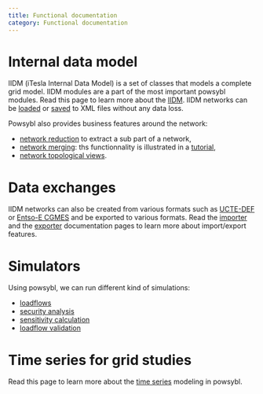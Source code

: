 ```yaml
---
title: Functional documentation
category: Functional documentation
---
```


# Internal data model

IIDM (iTesla Internal Data Model) is a set of classes that models a complete grid model. IIDM modules are a part of the
most important powsybl modules. Read this page to learn more about the [IIDM](iidm/model/index.md). IIDM networks can be
[loaded](iidm/importer/iidm.md) or [saved](iidm/exporter/iidm.md) to XML files without any data loss.

Powsybl also provides business features around the network:
- [network reduction](iidm/reducer/index.md) to extract a sub part of a network,
- [network merging](todo.md): ths functionnality is illustrated in a [tutorial](user_story/loadflow_tutorial.md),
- [network topological views](todo.md).  

# Data exchanges
IIDM networks can also be created from various formats such as [UCTE-DEF](iidm/importer/ucte.md)
or [Entso-E CGMES](iidm/importer/cgmes.md) and be exported to various formats. Read the [importer](iidm/importer/index.md)
and the [exporter](iidm/exporter/index.md) documentation pages to learn more about import/export features.


# Simulators
Using powsybl, we can run different kind of simulations:
- [loadflows](todo.md)
- [security analysis](loadflow/security-analysis.md)
- [sensitivity calculation](sensitivity/index.md)
- [loadflow validation](loadflow/validation.md)

# Time series for grid studies
Read this page to learn more about the [time series](timeseries/index.md) modeling in powsybl.
